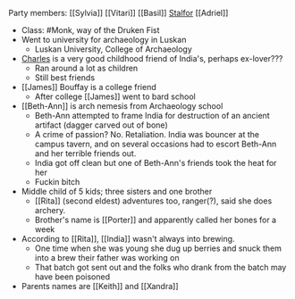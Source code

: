Party members: [[Sylvia]] [[Vitari]] [[Basil]] [Stalfor](PCs/Current/Stalfor.md) [[Adriel]] 

- Class: #Monk, way of the Druken Fist
- Went to university for archaeology in Luskan
	- Luskan University, College of Archaeology
- [Charles](NPCs/Living/Charles.md) is a very good childhood friend of India's, perhaps ex-lover???
	- Ran around a lot as children
	- Still best friends
- [[James]] Bouffay is a college friend
	- After college [[James]] went to bard school
- [[Beth-Ann]] is arch nemesis from Archaeology school
	- Beth-Ann attempted to frame India for destruction of an ancient artifact (dagger carved out of bone)
	- A crime of passion? No. Retaliation. India was bouncer at the campus tavern, and on several occasions had to escort Beth-Ann and her terrible friends out.
	- India got off clean but one of Beth-Ann's friends took the heat for her
	- Fuckin bitch
- Middle child of 5 kids; three sisters and one brother
	- [[Rita]] (second eldest) adventures too, ranger(?), said she does archery.
	- Brother's name is [[Porter]] and apparently called her bones for a week
- According to [[Rita]], [[India]] wasn't always into brewing.
	- One time when she was young she dug up berries and snuck them into a brew their father was working on
	- That batch got sent out and the folks who drank from the batch may have been poisoned
- Parents names are [[Keith]] and [[Xandra]]